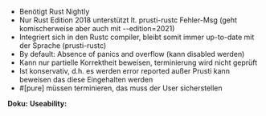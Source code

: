 - Benötigt Rust Nightly
- Nur Rust Edition 2018 unterstützt lt. prusti-rustc Fehler-Msg (geht komischerweise aber auch mit --edition=2021)
- Integriert sich in den Rustc compiler, bleibt somit immer up-to-date mit der Sprache (prusti-rustc)
- By default: Absence of panics and overflow (kann disabled werden)
- Kann nur partielle Korrektheit beweisen, terminierung wird nicht geprüft
- Ist konservativ, d.h. es werden error reported außer Prusti kann beweisen das diese Eingehalten werden
- #[pure] müssen terminieren, das muss der User sicherstellen


**Doku:**
**Useability:**

